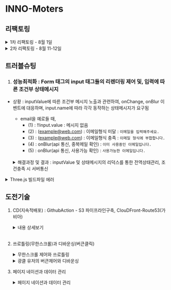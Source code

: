 # INNO-Moters

## 리팩토링

<details>
<summary>1차 리팩토링 - 8월 1일</summary>

1. 코드유지보수 및 모듈의 재사용성 개선 : `"리엑트 모듈 인덱스"` 또는 `"바렐(rel) 모듈 인덱스"` 패턴

   <details>
   <summary>코드 살펴보기 </summary>

   ```tsx
   import Button from "./components/community";
   import Modal from "./components/css";
   import Header from "./components/atom";
   ```

   각 컴포넌트를 사용하려면 이렇게 여러줄의 임포트 구문이 필요합니다.

   ```tsx
   export * from "./community";
   export * from "./css";
   export * from "./atom";
   ```

   "components"디렉토리에 "index.ts" 파일을 추가하여 모든 컴포넌트를 내보내면

   ```tsx
   import { community, css, atom } from "../../components";
   ```

   이와 같이 간결하게 컴포넌트들을 임포트 할 수 있습니다.
   </details>

   `"리엑트 모듈 인덱스"` 또는 `"바렐(rel) 모듈 인덱스"` 패턴을 통해 코드 구조정리

   - 모듈관리용이성 : 여러 컴포넌트/파일을 단일 파일로 묶어서 관리
   - 상대경로간소화 : 컴포넌트에서 해당 디렉토리 내의 파일을 가져올 때 단순하게 표현하게 함
   - 이를 통해 상대경로 관리를 쉽게 처리하도록 하여 개발환경 개선을 시도

</details>

<details>
  <summary>2차 리팩토링 - 8월 11-12일</summary>

1. 성능최적화와 코드 스플리팅(React.lazy)

   <details>
   <summary>코드살펴보기</summary>

   ```tsx
   // lazyLoding.ts
   import { lazy } from "react";

   export const LazyInoCar = lazy(() => import("../main/InoCar").then(({ InoCar }) => ({ default: InoCar })));
   export const LazyCommunity = lazy(() => import("../main/Community").then(({ Community }) => ({default: Community})));
   export const LazyThreejs = lazy(() => import("../Threejs").then(({ Threejs }) => ({default: Threejs})));

   // App.tsx - Router
   const App: React.FC = () => {
     return (
       <Routes>
           <Route
             path='inocar'
             element={
               <Suspense fallback={<div>Loading...</div>}>
                 <Page.LazyInoCar />
               </Suspense>
             }
           />
       <Routes>
       )
   }
   ```

   </details>

- 초기 로딩 시점에 당장 필요하지 않지만 무거운 컴포넌트로 인해 로딩이 지연되는 문제를 인식
- 이를 개선하기 위해 해당 컴포넌트들의 로드를 미루어 성능을 최적화하려고 프로젝트 구조를 편성
- React.lazy를 사용하여 대상 컴포넌트들 동적제어, Suspense를 사용하여 로딩화면 제어
- lazy 대상 컴포넌트 : InoCar, Community, Threejs <br/><br/>

2. 타입선언 관련 코드컨벤션(Interface, declare)

- hooks.d.ts : 커스컴훅과 관련된 타입선언이 기록되고 이름은 훅이름으로 설정, 사용하는 컴포넌트에서는 알리아스(as)를 통하여 Type임을 명시해준다.
- 타입선언과 Interface, declare

  - `Interface` : 객체나 클래스 단위의 형태에 대한 명시적인 정의 타입 생성, extends를 통해서 앞선 Interface를 상속받아 프로토타입 체인을 형성한다.
  - `declare` : 외부 라이브러리나 모듈의 타입을 확장하거나 정의할 때 사용되며, 외부 라이브러리의 타입 정보가 없을 경우 declare를 사용함으로, 선언된 타입이 컴파일러가 타입을 검사할 때 통과되게 처리한다.

    ```bash
    📂 types
    ┣ 🥑 index.ts
    ┃
    ┣ 📂 data # 애플리케이션 내 Data와 관련된 정적타입들에 대한 선언
    ┃    ┣ 🥑 index.ts
    ┃    ┗ 🗿 data.d.ts
    ┃
    ┣ 📂 global # 프로젝트 전체에 적용되는 style과 파일 타입에 대한 선언
    ┃    ┣ 🥑 index.ts
    ┃    ┣ 🗿 declare.d.ts
    ┃    ┗ 🗿 styled.d.ts
    ┃
    ┣ 📂 hooks # 커스텀훅과 관련된 정적타입들에 대한 선언
    ┃    ┣ 🥑 index.ts
    ┃    ┗ 🗿 hooks.d.ts
    ┃
    ┣ 📂 network # AXIOS 통신과 관련된 정적타입들에 대한 선언
    ┃    ┣ 🥑 index.ts
    ┃    ┣ 🗿 async.d.ts
    ┃    ┗ 🗿 responseType.d.ts
    ┃
    ┗ 📂 props # props 전달과 관련된 정적타입들에 대한 선언
        ┣ 🥑 index.ts
        ┗ 🗿 props.d.ts
    ```

  3. 코드유지보수 및 가독성을 위한 Shared > Routes 폴더

  - 초기 APP.tsx 파일 안에 모든 Route를 넣는 방식을 채택했었으나, Route가 많아질수록 코드유지보수 및 가독성이 떨어지는 문제점을 발견함
  - 이를 해결하고자, shared 폴더를 만들어 공통된 Header에 따른 Route들을 분리함
  - App.tsx에서는 shard 폴더 안의 분리된 Routes를 import해서 사용함
          ```tsx
            const App: React.FC = () => {
            return (
              <BrowserRouter>
                <GlobalStyled />
                <Shared.MainRoutes />
                <Shared.AuthRoutes />
                <Shared.ProtectiveRouters />
                <Shared.ChatRoutes />
              </BrowserRouter>
            );
          };
          ```
    </details>

## 트러블슈팅

1.  ### 성능최적화 :  Form 태그의 input 태그들의 리렌더링 제어 및, 입력에 따른 조건부 상태메시지

- 상황 : inputValue에 따른 조건부 메시지 노출과 관련하여, onChange, onBlur 이벤트에 대응하며, input.name에 따라 각각 동작하는 상태메시지가 요구됨

  - email을 예로들 때,
    - (1) : !!input.value : 메시지 없음
    - (2) : (example@web.com) : 이메일형식 미달 : `이메일을 입력해주세요.`
    - (3) : (example@web.com) : 이메일형식 충족 : `이메일 형식에 부합합니다.`
    - (4) : onBlur(api 통신, 중복메일 확인) : `이미 사용중인 이메일입니다.`
    - (5) : onBlur(api 통신, 사용가능 확인) : `사용가능한 이메일입니다.`<br/><br/>

  <details>
  <summary>해결과정 및 결과 : inputValue 및 상태메시지의 리덕스를 통한 전역상태관리, 조건충족 시 서버통신 </summary>

      컴포넌드에서 발생되는 리렌더링을 추적하기 위해서 Chrome 브라우저에서 제공하는 React DevTool을 활용하여 해당 과정을 추적하였다.

  1.  리펙토링 전, 최초의 코드

      <details>
      <summary>내용 상세보기</summary>

      ```tsx
      // 하나의 useState와 input Atom으로 signInfo 객체의 각각의 프로퍼티를 props로 전달
      const [signInfo, setSignInfo] = useState<Type.UserInfoCheckPW>({
        email: "",
        password: "",
        pwChecked: "",
        nickname: "",
        phoneNumber: "",
        gender: "",
        birthdate: "",
        isAdmin: false,
        admincode: "E002",
      });
      ```

      - 문제점 : 하나의 value만 변경되도 signIfo의 모든 값들이 리렌더링 발생 <br/> <br/>

      ```tsx
      // input Value에 대한 유효성 검사와 하나의 useState 상태메시지
      const [validiteMsg, setValiditeMse] = useState<Type.ValiditeMsg>({
        validteEmail: ["", false],
        validtepassword: ["", false],
        passwordChMsg: ["", false],
      });

      const onChangeInput = (e: ChangeEvent<HTMLInputElement>): void => {
        const { name, value } = e.target;
        setSignInfo({ ...signInfo, [name]: value });

        if (name === "email") {
          const emailRegex = /^[^\s@]+@[^\s@]+\.[^\s@]+$/;

          emailRegex.test(value)
            ? setValiditeMse({
                ...validiteMsg,
                validteEmail: ["사용 가능한 이메일입니다.", true],
              })
            : setValiditeMse({
                ...validiteMsg,
                validteEmail: ["이메일을 입력해주세요(exam@.exam.com)", false],
              });
        }
      };
      ```

      - 상태메시지의 화면표시 : 커스텀훅에서 변경되는 validiteMsg를 컴포넌트에서 전달받아, 화면에 노출
      - 문제점 : validiteMsg 속 하나의 value만 변경되도 전체 validiteMsg의 리렌더링 발생

      </details><br/>

  2.  리펙토링 1차, useState를 커스컴훅에서 관리하여 모듈화 진행

      <details>
      <summary>내용 상세보기</summary>

      ```tsx
      export const useSignupInput = ({ name }: any): any => {
        const [input, setInput] = useState<string>("");

        const onChangeInput = (e: ChangeEvent<HTMLInputElement>) => {
          setInput(e.target.value);
        };
        return {input,onChangeInput }
      ```

      - Signup 컴포넌트 속 하나의 state로 관리되던 여러 input들의 연결고리를 끊고, 각각의 onChange에 대해서만 리렌더링 되도록 useState를 커스텀훅에서 관리하여 모듈화 함
        - 결과 : input들을 각각 리렌더링 동작시킴
        - 문제 : 분리된 input 컴포넌트의 값을 부모 컴포넌트로 끌어올려준 뒤, 통합해야하는 문제 발생
      </details><br/>

  3.  리펙토링 2차, 하위컴포넌트의 상태를 끌어올려 Form.onSubmit으로 POST 요청보내기

      <details>
      <summary>내용 상세보기</summary>

      - 리액트는 단방향을 지향하기에, 부모에서 상태를 내려주었으나, 그 결과 모든 Form태그 아래 하나의 input에서 값이 반경되더라고 모든 input이 리렌더링 되는 문제가 있었기에, 모듈화 하였지만 이를 부모컴포넌트로 끌어올려 하나의 상태로 서버와 통신하는 부분의 문제 발생
      - 접근 : 각각의 상태를 전역상태관리(Redux)로 값을 보내고, 취합된 값을 Form.onSubmit으로 통신하고자 함.

        ```tsx
        // 커스텀 훅
        export const useSignupInput = ({ name }: any): any => {
          const onBlurSignupDispatch = () => {
            dispatch(RTK.setSignupDate({ [`${name}`]: input }));
          };
        };

        // ReduxSlice
        const SignupSlice = createSlice({
          name: "SignupSlice",
          initialState: {} as any | {},
          reducers: {
            setSignupDate: (
              state,
              action: PayloadAction<Partial<SignupSliceType>>
            ) => {
              return { ...state, ...action.payload };
            },
            deleteSignupDate: () => {
              return {};
            },
          },
        });
        ```

        - 리덕스 모듈(setSignupDate) : 각각의 컴포넌트에서 나온 값을 모으는 역할을 함. 
          - name을 프로퍼티의 Keys로 설정하고 input을 Value로 설정 
          - initialState : {email: 'example@web.com'}
      </details> <br/>

  4.  리펙토링 3차, 하위컴포넌트의 상태에 따라 조건부 상태 메시지 기록하기 

          이 부분이 특히 어려웠다. 단순히 onChange 이벤트에만 대응하는 것이 아니라, onBlur 이벤트 발생시 email과 nickName의 경우 서버에 일치하는 값이 있는지 확인한 후에 해당 상태를 화면에 반영해주어야 했기 때문이다.

      <details>
      <summary>내용 상세보기</summary>  

      - 첫번째 시도, useState를 통한 각각의 메시지 관리 : 함수의 한계로, useState의 값이 입력대비 한 단계 늦는 사례 발생
      - 두번째 시도, 변수를 통한 각각의 메시지 관리 : 변수로 인해서 값의 변경을 컴포넌트가 인식하지 못하여 리렌더링이 발생되지 않음
      - 세번째 시도, 전역상태를 통한 상태관리 채택
      
        ```tsx
        // onChangeInput에서 제어할 onValiditeMsg 모듈 생성 
        const onValiditeMsg = (input: string): void => {
            if (name === "email") {
              input === ""
                ? dispatch(RTK.setValiditeMsg({ type: name, msg: ["", false] }))
                : !emailRegex.test(input)
                ? dispatch(
                    RTK.setValiditeMsg({
                      type: name,
                      msg: ["이메일을 입력해주세요(exam@.exam.com)", false],
                    })
                  )
                : dispatch(
                    RTK.setValiditeMsg({
                      type: name,
                      msg: ["이메일 형식에 부합합니다.", false],
                    })
                  );
            } 
          };

        // (1) Input의 onChange 실행에 따라, ValiditeMsg 리덕스 모듈 동작
        const onChangeInput = (e: ChangeEvent<HTMLInputElement>) => {
          setServerCheck(true);
          onValiditeMsg(e.target.value);
          setInput(e.target.value);
        };

        // (2) onBlurSignupDispatch 실행에 따라, 조건부 GET요청 실행 
        const [serverCheck, setServerCheck] = useState<boolean>(true);
        const { isSuccess: isSuccessEmailCheck,
                data: dataEmailCheck,
                isError: isErrorEmailCheck,
                error: errorEmailCheck,
          } = RTK.useGetEmailCheckQuery(input, { skip: serverCheck }); 
        const onBlurSignupDispatch = () => {
          name !== "pwChecked" && dispatch(RTK.setSignupDate({ [`${name}`]: input }));
          name === "email" && emailRegex.test(input) && setServerCheck(false);
        };
        
        useEffect(() => {
          isSuccessEmailCheck &&
            dispatch( RTK.setValiditeMsg({
                type: "email",
                msg: [dataEmailCheck, dataEmailCheck.includes("사용") ? true : false],
              })
            );
          isErrorEmailCheck && console.log(errorEmailCheck);
        }, [ isSuccessEmailCheck, dataEmailCheck, isErrorEmailCheck, errorEmailCheck, dispatch]);
        ```  

        - input 입력에 따라 2 가지 상황에서의 상태 메세지 제어가 요구되었다. 첫째는 onChangeInput, 둘째는 onBlurSignupDispatch 시 이다. 
          - onChangeInput : 입력값이 이메일 형식인지
          - onBlurSignupDispatch : 입력값이 서버에 등록된 값인지에 대한 판단
          - 두 상황에 따라 하나의 상태메시지의 관리가 요구됨 
          - 나아가 onBlurSignupDispatch에 따라 `useGetEmailCheckQuery`가 조건부 요청이 되어야 했음
            - 두 이벤트에 따라 `dispatch(RTK.setValiditeMsg({ type: name, msg: ["", false] }))`를 동작
              - msg의 내용은 조건에 따른 내용이 기록되게 하였으며,
              - type을 name으로 설정하여 해당 내용을 꺼내어 화면에 기록하도록 설정하였다. 
      </details><br/>

  5.  리펙토링 최종, 부모컴포넌트로 전달된 조건부 상태메시지(객체) 묶음으로 인한 input 태그의 연결, 동시리렌더링 제어

      - input과 관련된 state는 분리했지만, validiteMsg에 대한 상태를 리덕스를 사용하지만, 결국 하나의 state를 사용한다는 점에서 메시지 부분에서 하나의 validiteMsg이 변견되면, 전체가 리랜더링되는 문제 발생

        <details>
        <summary>수정 전 코드</summary>        

          ```tsx
          // 기존 validiteMsgSlice 
            const validiteMsgSlice = createSlice({
              name: "validiteMsgSlice",
              initialState: {
                emailMsg: ["", false],
                nickNameMsg: ["", false],
                passwordMsg: ["", false],
                pwCheckedMsg: ["", false],
              } as any,
              // .... 
            });

            export const validiteMsgReducer = validiteMsgSlice.reducer;
            export const selectValiditeMsg = (state: any) => state.validiteMsgReducer;
            export const { setValiditeMsg, deleteValiditeMsg } = validiteMsgSlice.actions;


          // 컴포넌트에서의 사용 
          import React from "react";
          import * as SC from "../css";
          import * as Type from "../../types";
          import { useSignupInput } from "../../hooks";
          import * as RTK from "../../redux";

          export const SignUpInput: React.FC<Type.SignUpInputProps> = ( ) => {
            const getValidateMsg = RTK.useAppSelector(RTK.selectValiditeMsg);

            return (
              <>
                {/* ...  */}
                {name === "email" && getValidateMsg.emailMsg && (
                  <SC.ValidateInputMsg
                    $signColor={getValidateMsg.emailMsg[1]}
                    children={getValidateMsg.emailMsg[0]}
                  />
                )}
              </>
            );
          };
          ```
        </details>


        <details>
        <summary>수정 후 코드 : input 별 [ 컴포넌트/커스텀훅 모델화 ], 이를 통해 연결고리 분리 input별 리렌저링 제어</summary>

        - 관련 input에 대한 컴포넌트 분리 + 해당 컴포넌트에 맞춘 커스텀훅 모델화 
          - SignUpInputE + useSignupEmail : onChange + onBlur(비동기통신 서버 중복확인) + 유효성검사
          - SignUpInputN + useSignupNickName : onChange + onBlur(비동기통신 서버 중복확인) + 유효성검사
          - SignUpInputP + useSignupPassword : onChange + 유효성검사
          - SignUpInputPWC + useSignupPWC : onChange + 유효성검사
          - SignUpInput + useSignup : 유효성 검사가 필요없는 컴포넌트 

        ```tsx
        // state.validiteMsgReducer에서 나가는 값에 대해서 분리 
        export const selectValiditeEMsg = (state: any) => state.validiteMsgReducer.emailMsg;
        export const selectValiditeNMsg = (state: any) => state.validiteMsgReducer.nickNameMsg;
        export const selectValiditePMsg = (state: any) => state.validiteMsgReducer.passwordMsg;
        export const selectValiditePWCMsg = (state: any) => state.validiteMsgReducer.pwCheckedMsg;

        // SignUpInputE : Eamil 관련된 input 컴포넌트 분리 
        import React from "react";
        import * as SC from "../css";
        import * as Type from "../../types";
        import { useSignupEmail } from "../../hooks";


        export const SignUpInputE: React.FC<Type.SignUpInputProps> = ({ 
          placeholder, name, type, length, inputRef, submitted }) => {
          const { input, getValidateMsg, onChangeInput, onBlurSignupDispatch } = useSignupEmail({
            name,
            submitted,
          });

          return (
            <>
              <SC.AuthInput
                ref={inputRef}
                type={type}
                value={input}
                onBlur={onBlurSignupDispatch}
                onChange={onChangeInput}
                maxLength={length}
                placeholder={placeholder}
              />
              <SC.ValidateInputMsg
                $signColor={getValidateMsg[1]}
                children={getValidateMsg[0]}
              />
            </>
          );
        };

        // SignUpInputE 에 맞춘 useSignupEmail을 별도로 구성 
        import { ChangeEvent, useEffect, useState } from "react";
        import * as RTK from "../../../redux";

        export const useSignupEmail = ({ name, submitted }: any): any => {

          const dispatch = RTK.useAppDispatch();
          const [input, setInput] = useState<string>("");
          const emailRegex = /^[^\s@]+@[^\s@]+\.[^\s@]+$/;
          const [serverCheck, setServerCheck] = useState<boolean>(true);
          const getValidateMsg = RTK.useAppSelector(RTK.selectValiditeEMsg);

          const onValiditeMsg = (input: string): void => {
            input === ""
              ? dispatch(RTK.setValiditeMsg({ type: name, msg: ["", false] }))
              : !emailRegex.test(input)
                ? dispatch(
                  RTK.setValiditeMsg({
                    type: name,
                    msg: ["이메일을 입력해주세요(exam@.exam.com)", false],
                  })
                )
                : dispatch(
                  RTK.setValiditeMsg({
                    type: name,
                    msg: ["이메일 형식에 부합합니다.", false],
                  })
                );
          }

          const onChangeInput = (e: ChangeEvent<HTMLInputElement>) => {
            setServerCheck(true);
            onValiditeMsg(e.target.value);
            setInput(e.target.value);
          };

          const onBlurSignupDispatch = () => {
            dispatch(RTK.setSignupDate({ [`${name}`]: input }));
            emailRegex.test(input) && setServerCheck(false);
          };

          const { isSuccess, data, isError, error } = RTK.useGetEmailCheckQuery(input, {
            skip: serverCheck,
          });

          useEffect(() => {
            setInput("");
          }, [submitted]);

          useEffect(() => {
            isSuccess &&
              dispatch(
                RTK.setValiditeMsg({
                  type: "email",
                  msg: [data, data.includes("사용") ? true : false],
                })
              );
            isError && console.log(error);
          }, [
            isSuccess,
            data,
            isError,
            error,
            dispatch,
          ]);

          return { input, getValidateMsg, onChangeInput, onBlurSignupDispatch }

        }
        ```        

        </details>

</details>


<details>
<summary> Three.js 빌드파일 에러 </summary>

  ```bash
  main.01a24249.js:2 Error: Minified React error #426; visit https://reactjs.org/docs/error-decoder.html?invariant=426 for the full message or use the non-minified dev environment for full errors and additional helpful warnings.
  ```

  - 컴포넌트가 마운트되기 전에 비동기 작업이 완료되어 해당 컴포넌트가 언마운트(unmounted)된 후에도 상태(state)를 업데이트하려고 할 때 발생
  
</details>

## 도전기술

  1. CD(지속적배포) : GithubAction - S3 파이프라인구축, ClouDFront-Route53(가비아) 

      <details>
      <summary>내용 상세보기</summary>

      1. AWS - S3에 빌드파일 올리기 
      2. AWS - IAM 사용자 생성(S3 CIL)
      - 위의 1~2번 과정 [19Edwin92-Githup](https://github.com/19Edwin92/FrentEnd-study/blob/main/CICD/03S3-IAM%20설정.md) 참고하기 
      <hr/>

      3. Github-WorkFlows yml파일 기록하기 

          <details>
          <summary>파일경로, main.yml 파일 생성하기</summary>

          ```bash
          # 루트폴더
          📂 .github
              ┗ 📂 workflows
                    ┗ 🗿 main.yml
          ```

          
          - main.yml 파일 기록하기 
            - name : github에 등록되는 이름
            - on : yml 파일 실행 명렁어, 실행설정 dev(branches) 변경 시
            - jobs : 해당 yml 파일의 할일 목록을 나열 
              - steps : 하단의 내용이 `name`순으로 실행된다. 
                - `Checkout repository` : 해당 저장소에 있는 코드를 깃허브 리눅스 컴퓨터로 가져오는 동작을 실행한다. 
                - `AWS IAM 사용자 설정` : 깃허브에서 제공하는 리눅스 컴퓨터에 앞에서 설정한 AWS IAM을 등록한다. 
                - `Setting .env` : 보안적인 측면을 고려하여, 프로젝트 파일에서 .env 를 두는 것이 아니라, Github-Actions 환경변수에 등록하여 보다 안전하게 환경변수가 활용되도록 하였다. 
                - `Build` : 가져온 파일의 빌드 파일을 생성한다. 
                - `Deploy to S3 bucket` : 빌드된 파일을 S3로 업로드 함으로 지속적 배포를 실행한다.<br/><br/> 

            ```yml
            name: CI/CD inocam_client to AWS S3

            on:
              push:
                branches:
                  - dev

            jobs:
              deploy:
                runs-on: ubuntu-latest
                steps:
                  - name: Checkout repository
                    uses: actions/checkout@v3

                  - name: AWS IAM 사용자 설정
                    uses: aws-actions/configure-aws-credentials@v2
                    with:
                      aws-access-key-id: ${{ secrets.AWS_ACCESS_KEY_ID }}
                      aws-secret-access-key: ${{ secrets.AWS_SECRET_ACCESS_KEY }}
                      aws-region: ${{ secrets.AWS_REGION }}  

                  - name: Setting .env
                    run: |
                      echo "REACT_APP_KAKAO_REST_API=${{ secrets.REACT_APP_KAKAO_REST_API }}" >> .env
                      echo "REACT_APP_KAKAO_REDIRECT_URL=${{ secrets.REACT_APP_KAKAO_REDIRECT_URL }}" >> .env
                      echo "REACT_APP_GOOGLE_REST_API=${{ secrets.REACT_APP_GOOGLE_REST_API }}" >> .env
                      echo "REACT_APP_GOOGLE_REDIRECT_URL=${{ secrets.REACT_APP_GOOGLE_REDIRECT_URL }}" >> .env
                      echo "REACT_APP_NAVER_REST_API=${{ secrets.REACT_APP_NAVER_REST_API }}" >> .env
                      echo "REACT_APP_NAVER_REDIRECT_URL=${{ secrets.REACT_APP_NAVER_REDIRECT_URL }}" >> .env
                      echo "REACT_APP_SERVER_API=${{ secrets.REACT_APP_SERVER_API }}" >> .env  
                      echo "REACT_APP_SOCKET_API=${{ secrets.REACT_APP_SOCKET_API }}" >> .env  
                      echo "GENERATE_SOURCEMAP=${{ secrets.GENERATE_SOURCEMAP }}" >> .env
                      cat .env
                      
                  - name: Build
                    run: |
                      npm install -g yarn
                      yarn install --immutable
                      yarn build    
                    
                  - name: Deploy to S3 bucket
                    run: |
                      aws s3 sync build/ s3://inocamfinal    
            ```
          </details></br>

      4. AWS - Route53(가비아 DNS) -> 네임서버 등록하기 

          <details>
          <summary>Route53(가비아 DNS)</summary>

          - 첫째, AWS Route53으로 이동 
            - (1) `가비아` : 도메인 구매, innomotors.co.kr
            - (2) `호스팅 영역 생성` 클릭하기 
              - 도메인 이름 : `가비아`에서 구매한 도메인 등록
              - 유형 : `퍼블릭 호스팅 영역` 선택
              - `호스팅 영역생성` 버튼 클릭 
            - (3) `가비아 네임서버` 등록하기 
              - 네임서버(DNS) : IP주소와 도메인을 연결하는 과정을 수행 
              - Route53의 레코드에서 생성된 네임서버는 총 4개인데, 이를 전부 가비아 네임서버에 등록해주면 된다. 
                - 이때, Route53 `값/트래픽 라우팅 대상`의 4개의 네임서버 마지막에 `"."` 구두점은 제외하고 기록한다. 
                  - ns-0000.awsdns-00.org
                  - ns-0000.awsdns-00.com
                  - ns-0000.awsdns-00.net
                  - ns-0000.awsdns-00.co.uk

          </details><br/>
      5. AWS - ACM을 통해서, SSL 인증서 발급받기 

          <details>
          <summary>SSL 인증서 발급받기, AWS Certificate Manager(ACM)</summary>

          - 첫째, `인증서 요청` 
            - `퍼블릭 인증서 요청` >> 다음
              - 도메인 이름(가비아에서 구매한 도메인)에 대해서 두 종류로 입력 
                - innomotors.co.kr
                - *.innomotors.co.kr
                - `요청` 버튼 클릭
            - 일정 시간이 지나면 SSL이 발급된다. 대략 1~2시간 정도 소요된다.    

          </details><br/>  

      6. CloudFront 배포 생성하기 

              Amazon CloudFront는 S3에 등록한 정적 및 동적 웹 콘텐츠를 사용자에게 배포하는 속도를 높여주는 웹 서비스의 일환이다. CloudFront는 엣지 로케이션이라고 하는 전 세계 데이터 센터 네트워크를 통해 콘텐츠를 제공하여, 사용자에게 가장 가까운 엣지 로케이션으로 라우팅되게 하여, 네트워크를 좀 더 빠르고 효율적으로 사용하도록 한다. 

              이때 위에서 인증받은 SSL 인증서가 있으면, HTTPS로 배포가 가능하다. 

          <details>
          <summary>CloudFront 배포하기</summary>

          - 첫째, `배포생성` 버큰 클릭하기 
            - `원본 도메인` : 포커스를 두면, S3에서 배포한 사이트 주소를 확인할 수 있다. 그중에 해당 사이트를 클릭한다. 
            - 클릭 한 후, 최근에는 버킷 엔드포인트 대신 S3 웹 사이트 엔드포인트를 사용하는 것이 좋다는 메시지를 볼 수 있는데, 해당 버튼을 클릭한다. `웹 사이트 엔드포인트 사용`
            - `Origin Shield 활성화`를 예로 클릭하고, `Origin Shield 리전`을 아시아 태평양(서울)로 설정하였다. 
            - 하단의 뷰어 프로토콜 정책을 `Redirect HTTP to HTTPS`로 변경함으로 https 사용을 설정했으며
            - `웹 애플리케이션 방화벽`은 보안 보호 비활성화를
            - `대체 도메인 이름(CNAME) - 선택 사항`에 위에서 발급받은 도메인 두 개를 넣어준다. 
              - innomotors.co.kr
              - www.innomotors.co.kr
            - `사용자 정의 SSL 인증서 - 선택 사항`에서는 발급받은 인증서를 넣어주였다. 
            - `기본값 루트 객체 - 선택 사항`가 중요한데, `index.html`을 입력해 준다. 
            - 이후, `배포 생성` 버튼을 클릭하면 된다. 
            
          </details><br/>
          
      7. Route 53 호스팅 영역 레코드 추가하기 

              CNAME(Canonical Name Record)
              - 기능: 하나의 도메인 이름을 다른 도메인 이름으로 매핑한다.
              - 용도: 주로 서브도메인을 메인 도메인 또는 다른 서비스로 리다이렉트 하는 데 사용된다.
              - 제한사항: 루트 레벨이서는 사용할 수 없다.
              - www.innomotors.co.kr -> innomotors.co.kr
              - blog.innomotors.co.kr -> innomotors.co.kr
              - DNS조회: 추가적인 DNS조회가 필요해 약간의 지연을 발생 시킬수 있습니다.

              ALIAS
              - 기능: 하나의 도메인 이름을 다른 도메인 이름 또는 AWS 리소스로 매팡한다.
              - 용도: AWS 리소스 (ELB, CloudFront, S3 등)을 도메인에 매핑하는데 사용한다.
              - 제한사항: ALIAS 레코드는 AWS Router53에서만 사용이 가능하고 루트 도메인에서도 사용할 수 있다.
              - DNS조회: 내부적으로 최적화가 되어있어 DNS조회 없이 빠른 응답이 가능합니다.

          <details>
          <summary>레코드 등록하기</summary>

              레코드 : 인터넷 리소스를 식별하는 역할

          - 첫째, `호스팅 영역 생성` -> `레코드 생성` 버튼을 생성한다. 
          - www.inno.... 
            - 레코드이름 : www. 붙여주고
            - 레코드유형 : CNAME - 다른 도메인 이름과 일부 AWS 리소스로 트래픽 라우팅
            - 값 : 위에서 배포한 CloudFront 도메인을 기록한다. 
            - `레코드 생성` 버튼 클릭
          - 둘째, inno....
            - 레코드 이름 : 빈칸
            - 레코드 유형 : A-IPv4 주소 및 일부 AWS 리소스로 트래픽 라우팅
            - 별칭 토글버튼 클릭 -> `CloudFront 배포에 대한 별칭` -> 해당 CloudFront 도메인을 설정
            - `레코드 생성` 버튼 클릭
            
          </details><br/>          

      </details><br/>

2. 쓰로틀링(무한스크롤)과 디바운싱(버큰클릭)

    <details>
    <summary>무한스크롤 제어와 쓰로틀링</summary>

    - 첫째, 무한스크롤을 쓰는 이유 : 한 번에 모든 데이터를 로드하지 않고 필요할 때만 작은 양의 데이터를 로드하므로 초기 로딩 속도가 빠릅니다.
    - 둘째, 쓰로틀링과 spinner(IntersectionObserver) : 무한 스크롤 사용시 발생할 수 있는 과부화를 해결하고자 쓰로틀링을 사용하였다.
    IntersectionObserver를 통해 불러온 요소들 중 마지막 요소를 관찰대상으로 등록하여, 마지막 요소가 감지 되었을 때 추가 api 요청을 보내는 방식으로 구현하였다. 이때, 무시되는 Delay 시간은 1초로 설정해놓았다. 

      ```tsx
      export const DetailReviewList: React.FC<Type.WrappingDetailProps> = () => {
        // 로직부분 생략 
        return (
          <div
            style={{
              padding: "30px 20px 26px",
              backgroundColor: "#fff",
            }}>
            {getMergeData.map((reviews: Type.TotalWrappingShopReview) =>
              (
                <ReviewInner
                  reviews={reviews}
                  key={reviews.reviewId}
                />
              )
            )}
            {data && !data.last && <div ref={fetchNextRef}/>} 
          </div>
        );
      }
      ```
    
    - 셋째, 이를 위해 무한스크롤을 구현한 코드는 아래와 같다. 
      - (1) IntersectionObserver를 통해 받아온 요소들 중 마지막 요소를 ref로 등록해 관찰대상으로 설정한다.
      - (2) 관찰대상이 감지되었을 때, 함수 onNextPageCallback가 실행된다.  
      - (3) onNextPageCallback를 통해 다음 페이지의 데이터를 불러오며, 이때 쓰로틀링을 통해 api 과부화를 막는다.  
      - (4) 페이지별로 불러오는 데이터들은 이전페이지에 대한 정보를 가지고 있지 않기에, 이를 전역상태로 관리하여, 화면에 누적되는 효과를 주었다. 
      - (5) 불러온 요소들 중 마지막 요소가 전체 데이터의 마지막 요소일시 spinner를 화면에서 none 처라 하여, 전체 데이터를 불러온 뒤로는 무한 스크롤이 일어나지 않도록 한다. 
            
      <br/>

      <details>
      <summary>전체코드 살펴보기</summary>

        ```tsx
        import { useCallback, useEffect, useRef, MutableRefObject, Dispatch, SetStateAction } from "react";

        export const useInfinityThrottle = (setPage: Dispatch<SetStateAction<number>>,isFetching:boolean): MutableRefObject<HTMLDivElement | null> => {
          const fetchNextRef = useRef<HTMLDivElement | null>(null);
          const RefetchThrottle = (callback: () => void, delay: number) => {
            let timeId: NodeJS.Timeout | null = null;
            return () => {
              if (timeId) return;
              callback();
              timeId = setTimeout(() => {
                timeId = null;
              }, delay);
            };
          };
          // eslint-disable-next-line react-hooks/exhaustive-deps
          const onNextPageCallback = useCallback(
            RefetchThrottle(() => {
              console.log("쓰로틀 시작");
              setPage((pre:number) => pre + 1);
            }, 1000),
            []
          );

          useEffect(() => {
            const observer = new IntersectionObserver(
              ([entry]) => {
                if (entry.isIntersecting && !isFetching) {
                  // 마지막 요소가 감지되었을 때, 추가요청을 보내면, 값이 오겠죠.
                  console.log("Fetching more data...");
                  onNextPageCallback();
                }
              },
              { threshold: 0.1 } // 0~1, 0.1 뷰포트 요소(100px)의 10%(10px) 감지되었을 때, 동작한다.
            );

            if (fetchNextRef && fetchNextRef.current) {
              observer.observe(fetchNextRef.current); // 관찰대상 등록
            }
          }, [isFetching, onNextPageCallback]);

          return fetchNextRef
        }
        ```
      </details><br/>

    - 넷째, `문제발생` : POST, DELET, UPDATE, 캐시무효화가 동작되지 않는 문제
      - (1) 비동기 통신의 문제였을까? 
      - (2) 무엇이 문제였을까? 
        - page를 관리하는 상태제어의 문제 
        - 해결과정
          - [1] 신규 리뷰 작성시 page상태(`url:"/api/shops/${shopId}/reviews?page=${page}&size=10"`)가 초기화가 되지않았고 리뷰가 refetch되지 않는 상태가 발생했다. 
          - [2] 새로운 댓글이 작성되면서 초기화가 되어야하는 page상태코드가 형제 컴포넌트에 존재하고 있어서 적용되지 않고 있어, 부모 컴포넌트로 끌어올려서 props로 내려줌으로써 해결하였다.
          - [3] 이를 구현하는 단계에, 만약 페이지가 1이면, 기존의 있던 전역상태의 데이터를 초기해 주어야, map() 동작시 동일 Key에 대한 에러를 방지할 수 있기에, 전역상태관리소를 비워주고, 새로 리패치된 내용들 다시 설정해주었다. 
          
            ```tsx
            useEffect(() => {
              data && console.log(`data-리패치 :${page}`, data);
              if (isSuccess) {
                // page 1
                if (page === 1) {
                  dispatch(RTK.deleteData()); // 기존에 있었던 상태 관리를 초기화 
                  dispatch(RTK.setMergeDate(data.content)); // 새롭게 변경될 데이터를 받음 
                } else {
                  // page 2 일 때 
                  dispatch(RTK.setMergeDate(data.content));
                }
                
              }
              // eslint-disable-next-line react-hooks/exhaustive-deps
            }, [data]);
            ```
    </details>

    <details>
    <summary>광클 유저의 버큰제어와 디바운싱</summary>
    <br/>
    <img src="./src/assets/readme/Debounce.gif" width="100%">

    - (1) 디바운싱이란?
      - 실행 빈도를 제한하는 기술로, 사용자가 입력할 때마다 어떤 행위(api요청을 보내는 것)를 반복적으로 행하는 것은 비효율적이므로, 이런 경우 디바운싱을 사용하여 일정 시간 동안 추가 이벤트가 없을 때만 실제로 작업을 실행 하게 하여 반복 행위에 대한 반응을 줄일 수 있게 된다.
    - (2) 기능구현
      - 첫째, `프로젝트에서의 사례, (1) 좋아요 광클` : 사용자가 좋아요 버튼을 여러번 눌렀을때, 좋아요 값이 사용자가 누른 만큼 반복변경되므로 디바운싱을 적용시켜 설정시간보다 빠르게(0.5s) 연속된 동작이 끝난 후 한번만 적용되는 것으로 렌더링을 최소화 하였다.
      - 둘째, 
        - [1] 먼저 `e.stopPropagation()`을 선언을 통해, 부모 요소의 onClick 이벤트가 자녀 요소에 연쇄작용을 일으키는 이벤트 버블링을 막았다.
        - [2] `clearTimeout`과 `setTimeout` : onClick이벤트가 일어났을 때 원래 실행되고 있던 timer가 있다면 이를 clearTimeout을 통해 삭제해주고, setTimeout을 통해 새로운 timer를 등록한다. 이를 통해 광클 사용자의 마지막 클릭을 인식, 마지막 클릭에 대해서만 원하는 동작(Ex.onPatchLiked({postId}))을 발생시킨다.
        - [3] `useState`를 통한 `timerId 관리` : 이때 관건은 `timer` 관리하는 것이다. 고유한 타이머를 유지하지 못하면, 여러 개의 timer가 생성되고, 여러번의 동작을 수행하게 된다. 즉 디바운싱이 처리되지 않는다는 것이다. 이 과정을 위해서, 우리는 timer를 useState로 관리하여, 하나의 timer만 존재하도록 상황을 설정하여, 코드를 제어하였다. 

    <br/>
    
    ```tsx
    const LikeBox:FC<any> = ({postId, isLike, likeCount}) => {
      const [timerId, setTimerId] = useState<any>(null);
      const [onPatchLiked] = usePatchCommunityLikedMutation()
      
      const handleDebounce = () => { 
        if (timerId) clearTimeout(timerId)
        const newTimerId = setTimeout(() => {
          console.log("디바운스 동작하지롱");
          onPatchLiked({postId})
        }, 500);
        setTimerId(newTimerId);
      };

      const onDebounceLike = (e:MouseEvent<HTMLDivElement>) => {
        e.stopPropagation()
        handleDebounce()
      }
      
      return (
      <div onClick={onDebounceLike}>
        <SC.FigureObjectFitImg width={"18px"} height={"16px"} src={isLike ? heart : heartg} alt="heart" />
        <p>{likeCount}</p>
      </div>)
    }
    ```
  </detils>

3. 페이지 네이션과 데이터 관리

    <details>
    <summary>페이지 네이션과 데이터 관리</summary>
    </details>

